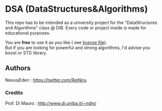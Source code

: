 **DSA (DataStructures&Algorithms)**
===
This repo has to be intended as a university project for the "DataStructures and Algorithms" class @ DIB. Every code or project inside is made for educational purposes.

You are **free** to use it as you like ( see [license file](LICENSE)).</br>
But if you are looking for powerful and strong algorithms, I'd advise you boost or STD library.

## Authors
NexusjEden : https://twitter.com/ReiNiru

### Credits
Prof. Di Mauro : http://www.di.uniba.it/~ndm/








